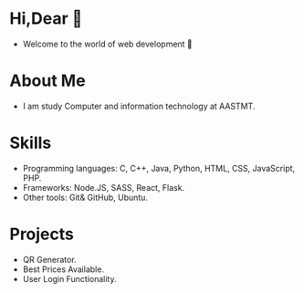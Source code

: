 # Hi,Dear 👋
- Welcome to the world of web development 👀
# About Me
- I am study Computer and information technology at AASTMT.
# Skills
- Programming languages: C, C++, Java, Python, HTML, CSS, JavaScript, PHP. 
- Frameworks: Node.JS, SASS, React, Flask.
- Other tools: Git& GitHub, Ubuntu.
# Projects
- QR Generator.
- Best Prices Available.
- User Login Functionality.
